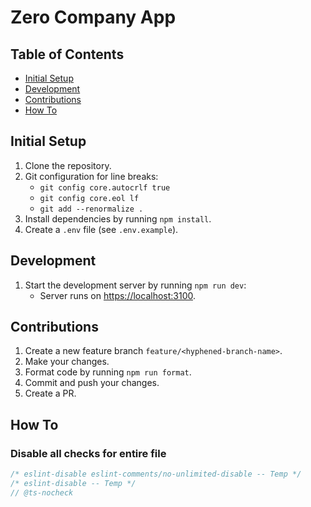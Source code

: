 # Zero Company App

## Table of Contents

- [Initial Setup](#initial-setup)
- [Development](#development)
- [Contributions](#contributions)
- [How To](#how-to)

## Initial Setup

1. Clone the repository.
2. Git configuration for line breaks:
   - `git config core.autocrlf true`
   - `git config core.eol lf`
   - `git add --renormalize .`
3. Install dependencies by running `npm install`.
4. Create a `.env` file (see `.env.example`).

## Development

1. Start the development server by running `npm run dev`:
   - Server runs on [https://localhost:3100](https://localhost:3100).

## Contributions

1. Create a new feature branch `feature/<hyphened-branch-name>`.
2. Make your changes.
3. Format code by running `npm run format`.
4. Commit and push your changes.
5. Create a PR.

## How To

### Disable all checks for entire file

```javascript
/* eslint-disable eslint-comments/no-unlimited-disable -- Temp */
/* eslint-disable -- Temp */
// @ts-nocheck
```
